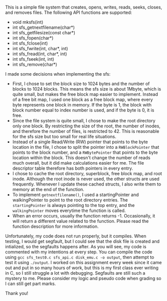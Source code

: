This is a simple file system that creates, opens, writes, reads, seeks, closes, and removes files. The following API functions are supported:
- void mksfs(int)
- int sfs_getnextfilename(char*)
- int sfs_getfilesize(const char*)
- int sfs_fopen(char*)
- int sfs_fclose(int)
- int sfs_fwrite(int, char*, int)
- int sfs_fread(int, char*, int)
- int sfs_fseek(int, int)
- int sfs_remove(char*)

I made some decisions when implementing the sfs:
* First, I chose to set the block size to 1024 bytes and the number of blocks to 1024 blocks. This means the sfs size is about 1Mbyte, which is quite small, but makes the free block map easier to implement. Instead of a free bit map, I used one block as a free block map, where every byte represents one block in memory. If the byte is 1, the block with block number equal to index number is used, and if the byte is 0, it is free. 
* Since the file system is quite small, I chose to make the root directory only one block. By restricting the size of the root, the number of inodes, and therefore the number of files, is restricted to 42. This is reasonable for the sfs size but too small for real life situations. 
* Instead of a single Read/Write (RW) pointer that points to the byte location in the file, I chose to split the pointer into a `RWBlockPointer` that points to the block number, and a `RWBytePointer` that points to the byte location within the block. This doesn't change the number of reads much overall, but it did make calculations easier for me. The file descriptor table therefore has both pointers in every entry.
* I chose to cache the root directory, superblock, free block map, and root inode. Although the root inode is never used, the other structs are used frequently. Whenever I update these cached structs, I also write them to memory at the end of the function. 
* To implement `getnextfilename()`, I used a startingPointer and walkingPointer to point to the root directory entries. The `startingPointer` is always pointing to the top entry, and the `walkingPointer` moves everytime the function is called. 
* When an error occurs, usually the function returns -1. Occasionally, it will return a different value related to the function. Please read the function description for more information.

Unfortunately, my code does not run properly, but it compiles. When testing, I would get segfault, but I could see that the disk file is created and intialized, so the segfaults happens after. As you will see, my code is commented with my intentions at every step. You can compile the code using `gcc sfs_test0.c sfs_api.c disk_emu.c -o output`, then attempt to test it using `./output`. I worked on this assignment every week since it came out and put in so many hours of work, but this is my first class ever writing in C, so I still struggle a lot with debugging. Segfaults are still such a mystery to me. Please consider my logic and pseudo code when grading so I can still get part marks.

Thank you!